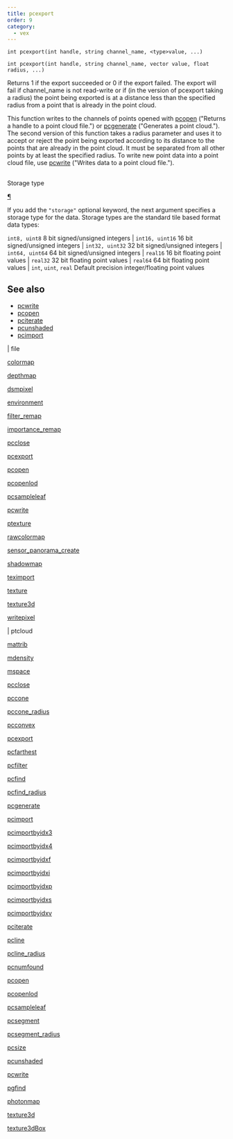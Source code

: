 ```yaml
---
title: pcexport
order: 9
category:
  - vex
---
```


`int pcexport(int handle, string channel_name, <type>value, ...)`

`int pcexport(int handle, string channel_name, vector value, float radius, ...)`

Returns 1 if the export succeeded or 0 if the export failed.
The export will fail if channel_name is not read-write or if (in the
version of pcexport taking a radius) the point being exported is at a
distance less than the specified radius from a point that is already in the
point cloud.

This function writes to the channels of points opened with [pcopen](pcopen.html) ("Returns a handle to a point cloud file.") or
[pcgenerate](pcgenerate.html) ("Generates a point cloud."). The second version of this function takes a radius parameter and uses it to accept or reject the point being exported according to its distance to the points that are already in the point cloud. It must be separated from all other points by at least the specified radius. To write new point data into a point cloud file, use [pcwrite](pcwrite.html) ("Writes data to a point cloud file.").

##

Storage type

[¶](#storage-type)

If you add the `"storage"` optional keyword, the next argument specifies a storage type for the data.
Storage types are the standard tile based format data types:

`int8, uint8` 8 bit signed/unsigned integers
|
`int16, uint16` 16 bit signed/unsigned integers
|
`int32, uint32` 32 bit signed/unsigned integers
|
`int64, uint64` 64 bit signed/unsigned integers
|
`real16` 16 bit floating point values
|
`real32` 32 bit floating point values
|
`real64` 64 bit floating point values
|
`int`, `uint`, `real` Default precision integer/floating point values

## See also

- [pcwrite](pcwrite.html)
- [pcopen](pcopen.html)
- [pciterate](pciterate.html)
- [pcunshaded](pcunshaded.html)
- [pcimport](pcimport.html)

|
file

[colormap](colormap.html)

[depthmap](depthmap.html)

[dsmpixel](dsmpixel.html)

[environment](environment.html)

[filter_remap](filter_remap.html)

[importance_remap](importance_remap.html)

[pcclose](pcclose.html)

[pcexport](pcexport.html)

[pcopen](pcopen.html)

[pcopenlod](pcopenlod.html)

[pcsampleleaf](pcsampleleaf.html)

[pcwrite](pcwrite.html)

[ptexture](ptexture.html)

[rawcolormap](rawcolormap.html)

[sensor_panorama_create](sensor_panorama_create.html)

[shadowmap](shadowmap.html)

[teximport](teximport.html)

[texture](texture.html)

[texture3d](texture3d.html)

[writepixel](writepixel.html)

|
ptcloud

[mattrib](mattrib.html)

[mdensity](mdensity.html)

[mspace](mspace.html)

[pcclose](pcclose.html)

[pccone](pccone.html)

[pccone_radius](pccone_radius.html)

[pcconvex](pcconvex.html)

[pcexport](pcexport.html)

[pcfarthest](pcfarthest.html)

[pcfilter](pcfilter.html)

[pcfind](pcfind.html)

[pcfind_radius](pcfind_radius.html)

[pcgenerate](pcgenerate.html)

[pcimport](pcimport.html)

[pcimportbyidx3](pcimportbyidx3.html)

[pcimportbyidx4](pcimportbyidx4.html)

[pcimportbyidxf](pcimportbyidxf.html)

[pcimportbyidxi](pcimportbyidxi.html)

[pcimportbyidxp](pcimportbyidxp.html)

[pcimportbyidxs](pcimportbyidxs.html)

[pcimportbyidxv](pcimportbyidxv.html)

[pciterate](pciterate.html)

[pcline](pcline.html)

[pcline_radius](pcline_radius.html)

[pcnumfound](pcnumfound.html)

[pcopen](pcopen.html)

[pcopenlod](pcopenlod.html)

[pcsampleleaf](pcsampleleaf.html)

[pcsegment](pcsegment.html)

[pcsegment_radius](pcsegment_radius.html)

[pcsize](pcsize.html)

[pcunshaded](pcunshaded.html)

[pcwrite](pcwrite.html)

[pgfind](pgfind.html)

[photonmap](photonmap.html)

[texture3d](texture3d.html)

[texture3dBox](texture3dBox.html)

